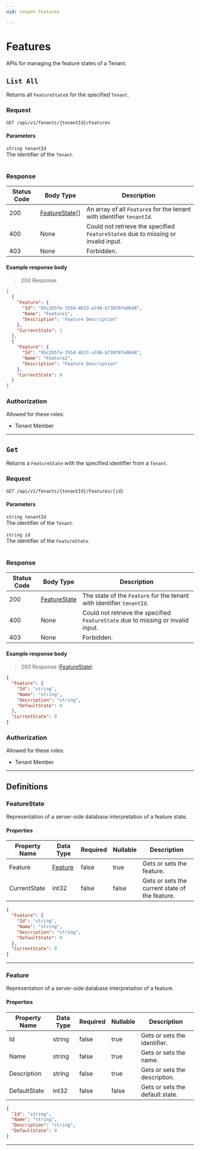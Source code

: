```yaml
---
uid: tenant-features

---
```


# Features
APIs for managing the feature states of a Tenant.

## `List All`

<a id="opIdTenantFeatureState_List All"></a>

Returns all `FeatureState`s for the specified `Tenant`.

<h3>Request</h3>

```text 
GET /api/v1/Tenants/{tenantId}/Features
```

<h4>Parameters</h4>

`string tenantId`
<br/>The identifier of the `Tenant`.<br/><br/>

<h3>Response</h3>

|Status Code|Body Type|Description|
|---|---|---|
|200|[FeatureState](#schemafeaturestate)[]|An array of all `Feature`s for the tenant with identifier `tenantId`.|
|400|None|Could not retrieve the specified `FeatureState`s due to missing or invalid input.|
|403|None|Forbidden.|

<h4>Example response body</h4>

> 200 Response

```json
[
  {
    "Feature": {
      "Id": "95c2b5fe-355d-4b33-a748-b738707e0648",
      "Name": "Feature1",
      "Description": "Feature Description"
    },
    "CurrentState": 1
  },
  {
    "Feature": {
      "Id": "95c2b5fe-355d-4b33-a748-b738707e0648",
      "Name": "Feature2",
      "Description": "Feature Description"
    },
    "CurrentState": 0
  }
]
```

<h3>Authorization</h3>

Allowed for these roles: 
<ul>
<li>Tenant Member</li>
</ul>

---

## `Get`

<a id="opIdTenantFeatureState_Get"></a>

Returns a `FeatureState` with the specified identifier from a `Tenant`.

<h3>Request</h3>

```text 
GET /api/v1/Tenants/{tenantId}/Features/{id}
```

<h4>Parameters</h4>

`string tenantId`
<br/>The identifier of the `Tenant`.<br/><br/>`string id`
<br/>The identifier of the `FeatureState`.<br/><br/>

<h3>Response</h3>

|Status Code|Body Type|Description|
|---|---|---|
|200|[FeatureState](#schemafeaturestate)|The state of the `Feature` for the tenant with identifier `tenantId`.|
|400|None|Could not retrieve the specified `FeatureState` due to missing or invalid input.|
|403|None|Forbidden.|

<h4>Example response body</h4>

> 200 Response ([FeatureState](#schemafeaturestate))

```json
{
  "Feature": {
    "Id": "string",
    "Name": "string",
    "Description": "string",
    "DefaultState": 0
  },
  "CurrentState": 0
}
```

<h3>Authorization</h3>

Allowed for these roles: 
<ul>
<li>Tenant Member</li>
</ul>

---
## Definitions

### FeatureState

<a id="schemafeaturestate"></a>
<a id="schema_FeatureState"></a>
<a id="tocSfeaturestate"></a>
<a id="tocsfeaturestate"></a>

Representation of a server-side database interpretation of a feature state.

<h4>Properties</h4>

|Property Name|Data Type|Required|Nullable|Description|
|---|---|---|---|---|
|Feature|[Feature](#schemafeature)|false|true|Gets or sets the feature.|
|CurrentState|int32|false|false|Gets or sets the current state of the feature.|

```json
{
  "Feature": {
    "Id": "string",
    "Name": "string",
    "Description": "string",
    "DefaultState": 0
  },
  "CurrentState": 0
}

```

---

### Feature

<a id="schemafeature"></a>
<a id="schema_Feature"></a>
<a id="tocSfeature"></a>
<a id="tocsfeature"></a>

Representation of a server-side database interpretation of a feature.

<h4>Properties</h4>

|Property Name|Data Type|Required|Nullable|Description|
|---|---|---|---|---|
|Id|string|false|true|Gets or sets the identifier.|
|Name|string|false|true|Gets or sets the name.|
|Description|string|false|true|Gets or sets the description.|
|DefaultState|int32|false|false|Gets or sets the default state.|

```json
{
  "Id": "string",
  "Name": "string",
  "Description": "string",
  "DefaultState": 0
}

```

---

